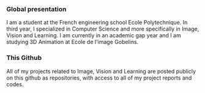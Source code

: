 ### Global presentation  
I am a student at the French engineering school Ecole Polytechnique. In third year, I specialized in Computer Science and more specifically in Image, Vision and Learning. I am currently in an academic gap year and I am studying 3D Animation at Ecole de l'image Gobelins.  
  
### This Github  
All of my projects related to Image, Vision and Learning are posted publicly on this github as repositories, with access to all of my project reports and codes.

<!--
**CapucineLeroux/CapucineLeroux** is a ✨ _special_ ✨ repository because its `README.md` (this file) appears on your GitHub profile.

Here are some ideas to get you started:

- 🔭 I’m currently working on ...
- 🌱 I’m currently learning ...
- 👯 I’m looking to collaborate on ...
- 🤔 I’m looking for help with ...
- 💬 Ask me about ...
- 📫 How to reach me: ...
- 😄 Pronouns: ...
- ⚡ Fun fact: ...
-->
